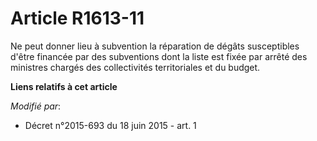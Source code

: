# Article R1613-11

Ne peut donner lieu à subvention la réparation de dégâts susceptibles d'être financée par des subventions dont la liste est
fixée par arrêté des ministres chargés des collectivités territoriales et du budget.

**Liens relatifs à cet article**

_Modifié par_:

  - Décret n°2015-693 du 18 juin 2015 - art. 1
